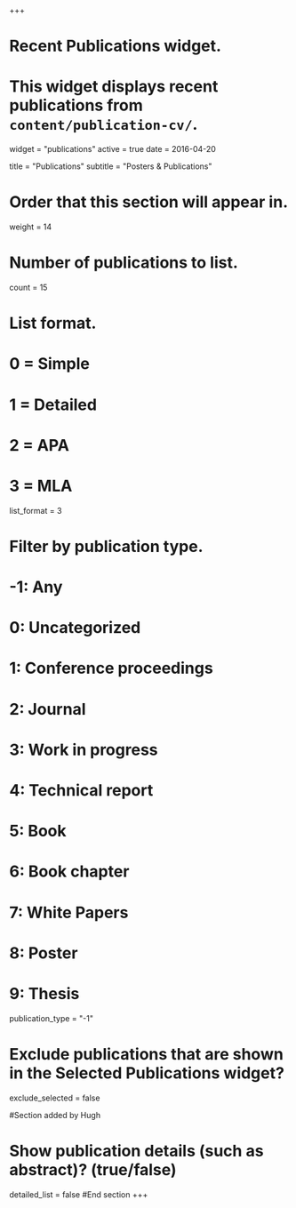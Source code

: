 +++
# Recent Publications widget.
# This widget displays recent publications from `content/publication-cv/`.
widget = "publications"
active = true
date = 2016-04-20

title = "Publications"
subtitle = "Posters & Publications"

# Order that this section will appear in.
weight = 14

# Number of publications to list.
count = 15

# List format.
#   0 = Simple
#   1 = Detailed
#   2 = APA
#   3 = MLA
list_format = 3

# Filter by publication type.
# -1: Any
#  0: Uncategorized
#  1: Conference proceedings
#  2: Journal
#  3: Work in progress
#  4: Technical report
#  5: Book
#  6: Book chapter
#  7: White Papers
#  8: Poster
# 9: Thesis
publication_type = "-1"

# Exclude publications that are shown in the Selected Publications widget?
exclude_selected = false

#Section added by Hugh
# Show publication details (such as abstract)? (true/false)
detailed_list = false
#End section
+++
